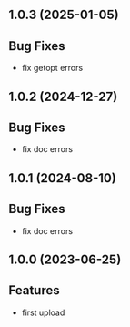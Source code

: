 ## 1.0.3 (2025-01-05)

## Bug Fixes

- fix getopt errors

## 1.0.2 (2024-12-27)

## Bug Fixes

- fix doc errors

## 1.0.1 (2024-08-10)

## Bug Fixes

- fix doc errors

## 1.0.0 (2023-06-25)

## Features

- first upload